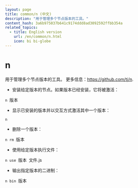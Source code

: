```yaml
---
layout: page
title: common/n (中文)
description: "用于管理多个节点版本的工具。"
content_hash: 3a6b975037b641c9174ddd8ad3092592ffbb354a
related_topics:
  - title: English version
    url: /en/common/n.html
    icon: bi bi-globe
---
```

# n

用于管理多个节点版本的工具。
更多信息：<https://github.com/tj/n>.

- 安装给定版本的节点。如果版本已经安装，它将被激活：

`n `<span class="tldr-var badge badge-pill bg-dark-lm bg-white-dm text-white-lm text-dark-dm font-weight-bold">版本</span>

- 显示已安装的版本并以交互方式激活其中一个版本：

`n`

- 删除一个版本：

`n rm `<span class="tldr-var badge badge-pill bg-dark-lm bg-white-dm text-white-lm text-dark-dm font-weight-bold">版本</span>

- 使用给定版本执行文件：

`n use `<span class="tldr-var badge badge-pill bg-dark-lm bg-white-dm text-white-lm text-dark-dm font-weight-bold">版本</span>` `<span class="tldr-var badge badge-pill bg-dark-lm bg-white-dm text-white-lm text-dark-dm font-weight-bold">文件.js</span>

- 输出指定版本的二进制：

`n bin `<span class="tldr-var badge badge-pill bg-dark-lm bg-white-dm text-white-lm text-dark-dm font-weight-bold">版本</span>
